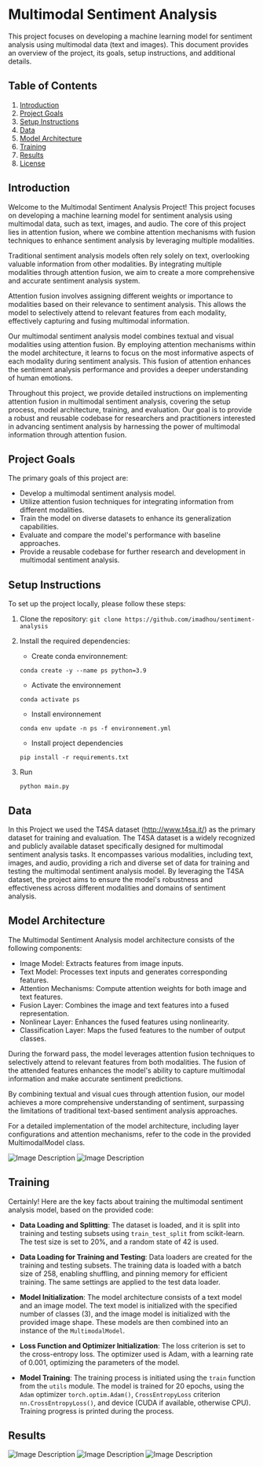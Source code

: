 # Multimodal Sentiment Analysis

This project focuses on developing a machine learning model for sentiment analysis using multimodal data (text and images). This document provides an overview of the project, its goals, setup instructions, and additional details.

## Table of Contents

1. [Introduction](#introduction)
2. [Project Goals](#project-goals)
3. [Setup Instructions](#setup-instructions)
4. [Data](#data)
5. [Model Architecture](#model-architecture)
6. [Training](#training)
8. [Results](#results)
10. [License](#license)

## Introduction
Welcome to the Multimodal Sentiment Analysis Project! This project focuses on developing a machine learning model for sentiment analysis using multimodal data, such as text, images, and audio. The core of this project lies in attention fusion, where we combine attention mechanisms with fusion techniques to enhance sentiment analysis by leveraging multiple modalities.

Traditional sentiment analysis models often rely solely on text, overlooking valuable information from other modalities. By integrating multiple modalities through attention fusion, we aim to create a more comprehensive and accurate sentiment analysis system.

Attention fusion involves assigning different weights or importance to modalities based on their relevance to sentiment analysis. This allows the model to selectively attend to relevant features from each modality, effectively capturing and fusing multimodal information.

Our multimodal sentiment analysis model combines textual and visual modalities using attention fusion. By employing attention mechanisms within the model architecture, it learns to focus on the most informative aspects of each modality during sentiment analysis. This fusion of attention enhances the sentiment analysis performance and provides a deeper understanding of human emotions.

Throughout this project, we provide detailed instructions on implementing attention fusion in multimodal sentiment analysis, covering the setup process, model architecture, training, and evaluation. Our goal is to provide a robust and reusable codebase for researchers and practitioners interested in advancing sentiment analysis by harnessing the power of multimodal information through attention fusion.
## Project Goals

The primary goals of this project are:

- Develop a multimodal sentiment analysis model.
- Utilize attention fusion techniques for integrating information from different modalities.
- Train the model on diverse datasets to enhance its generalization capabilities.
- Evaluate and compare the model's performance with baseline approaches.
- Provide a reusable codebase for further research and development in multimodal sentiment analysis.

## Setup Instructions

To set up the project locally, please follow these steps:

1. Clone the repository: `git clone https://github.com/imadhou/sentiment-analysis`
2. Install the required dependencies:
    - Create conda environnement: 
    
    `conda create -y --name ps python=3.9`
    - Activate the environnement

    `conda activate ps`
    - Install environnement

    `conda env update -n ps -f environnement.yml`
    - Install project dependencies

    `pip install -r requirements.txt`
3. Run

   `python main.py`

## Data

In this Project we used the T4SA dataset (http://www.t4sa.it/) as the primary dataset for training and evaluation. The T4SA dataset is a widely recognized and publicly available dataset specifically designed for multimodal sentiment analysis tasks. It encompasses various modalities, including text, images, and audio, providing a rich and diverse set of data for training and testing the multimodal sentiment analysis model. By leveraging the T4SA dataset, the project aims to ensure the model's robustness and effectiveness across different modalities and domains of sentiment analysis.

## Model Architecture
The Multimodal Sentiment Analysis model architecture consists of the following components:

- Image Model: Extracts features from image inputs.
- Text Model: Processes text inputs and generates corresponding features.
- Attention Mechanisms: Compute attention weights for both image and text features.
- Fusion Layer: Combines the image and text features into a fused representation.
- Nonlinear Layer: Enhances the fused features using nonlinearity.
- Classification Layer: Maps the fused features to the number of output classes.

During the forward pass, the model leverages attention fusion techniques to selectively attend to relevant features from both modalities. The fusion of the attended features enhances the model's ability to capture multimodal information and make accurate sentiment predictions.

By combining textual and visual cues through attention fusion, our model achieves a more comprehensive understanding of sentiment, surpassing the limitations of traditional text-based sentiment analysis approaches.

For a detailed implementation of the model architecture, including layer configurations and attention mechanisms, refer to the code in the provided MultimodalModel class.

![Image Description](src/images/m1.png)
![Image Description](src/images/m2.png)

## Training

Certainly! Here are the key facts about training the multimodal sentiment analysis model, based on the provided code:

- **Data Loading and Splitting**: The dataset is loaded, and it is split into training and testing subsets using `train_test_split` from scikit-learn. The test size is set to 20%, and a random state of 42 is used.

- **Data Loading for Training and Testing**: Data loaders are created for the training and testing subsets. The training data is loaded with a batch size of 258, enabling shuffling, and pinning memory for efficient training. The same settings are applied to the test data loader.

- **Model Initialization**: The model architecture consists of a text model and an image model. The text model is initialized with the specified number of classes (3), and the image model is initialized with the provided image shape. These models are then combined into an instance of the `MultimodalModel`.

- **Loss Function and Optimizer Initialization**: The loss criterion is set to the cross-entropy loss. The optimizer used is Adam, with a learning rate of 0.001, optimizing the parameters of the model.

- **Model Training**: The training process is initiated using the `train` function from the `utils` module. The model is trained for 20 epochs, using the `Adam` optimizer `torch.optim.Adam()`, `CrossEntropyLoss` criterion `nn.CrossEntropyLoss()`, and device (CUDA if available, otherwise CPU). Training progress is printed during the process.

## Results

![Image Description](src/images/fusion-1-acc.PNG)
![Image Description](src/images/fusion-1-accuracy-graph.PNG)
![Image Description](src/images/fusion-1-confusion-matrix.PNG)

